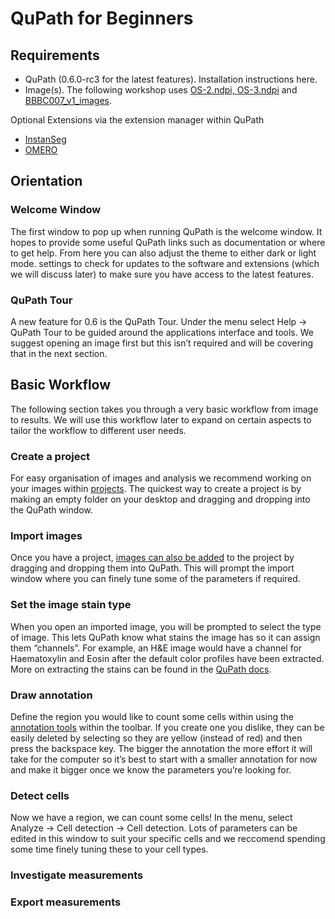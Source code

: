 # QuPath for Beginners

## Requirements
-	QuPath (0.6.0-rc3 for the latest features). Installation instructions here.
-	Image(s). The following workshop uses [OS-2.ndpi, OS-3.ndpi](https://openslide.cs.cmu.edu/download/openslide-testdata/Hamamatsu/) and [BBBC007_v1_images](https://bbbc.broadinstitute.org/BBBC007). 

Optional Extensions via the extension manager within QuPath
-	[InstanSeg](https://github.com/qupath/qupath-extension-instanseg)
-	[OMERO](https://github.com/qupath/qupath-extension-omero)

## Orientation
### Welcome Window
The first window to pop up when running QuPath is the welcome window. It hopes to provide some useful QuPath links such as documentation or where to get help. From here you can also adjust the theme to either dark or light mode. settings to check for updates to the software and extensions (which we will discuss later) to make sure you have access to the latest features.

### QuPath Tour
A new feature for 0.6 is the QuPath Tour. Under the menu select Help → QuPath Tour to be guided around the applications interface and tools. We suggest opening an image first but this isn’t required and will be covering that in the next section.

## Basic Workflow

The following section takes you through a very basic workflow from image to results. We will use this workflow later to expand on certain aspects to tailor the workflow to different user needs. 

### Create a project
For easy organisation of images and analysis we recommend working on your images within [projects](https://qupath.readthedocs.io/en/latest/docs/tutorials/projects.html). The quickest way to create a project is by making an empty folder on your desktop and dragging and dropping into the QuPath window. 

### Import images
Once you have a project, [images can also be added](https://qupath.readthedocs.io/en/latest/docs/tutorials/projects.html#add-images) to the project by dragging and dropping them into QuPath. This will prompt the import window where you can finely tune some of the parameters if required. 

### Set the image stain type
When you open an imported image, you will be prompted to select the type of image. This lets QuPath know what stains the image has so it can assign them “channels”. For example, an H&E image would have a channel for Haematoxylin and Eosin after the default color profiles have been extracted. More on extracting the stains can be found in the [QuPath docs](https://qupath.readthedocs.io/en/latest/docs/tutorials/separating_stains.html).

### Draw annotation
Define the region you would like to count some cells within using the [annotation tools](https://qupath.readthedocs.io/en/latest/docs/starting/annotating.html) within the toolbar. If you create one you dislike, they can be easily deleted by selecting so they are yellow (instead of red) and then press the backspace key. The bigger the annotation the more effort it will take for the computer so it’s best to start with a smaller annotation for now and make it bigger once we know the parameters you’re looking for. 

### Detect cells
Now we have a region, we can count some cells! In the menu, select Analyze → Cell detection → Cell detection. Lots of parameters can be edited in this window to suit your specific cells and we reccomend spending some time finely tuning these to your cell types. 

### Investigate measurements

### Export measurements


